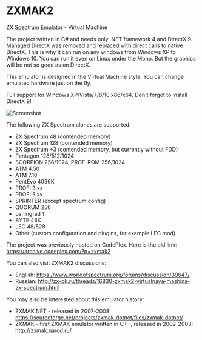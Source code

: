 # ZXMAK2
ZX Spectrum Emulator - Virtual Machine

The project written in C# and needs only .NET framework 4 and DirectX 9.
Managed DirectX was removed and replaced with direct calls to native DirectX.
This is why it can run on any windows from Windows XP to Windows 10.
You can run it even on Linux under the Mono. But the graphics will be not so good as on DirectX.

This emulator is designed in the Virtual Machine style. You can change emulated hardware just on the fly.

Full support for Windows XP/Vista/7/8/10 x86/x64.
Don't forgot to install DirectX 9!


![Screenshot](https://i.imgur.com/5KqlCWQ.png)


The following ZX Spectrum clones are supported:
* ZX Spectrum 48 (contended memory)
* ZX Spectrum 128 (contended memory)
* ZX Spectrum +3 (contended memory, but currently without FDD)
* Pentagon 128/512/1024
* SCORPION 256/1024, PROF-ROM 256/1024
* ATM 4.50
* ATM 7.10
* PentEvo 4096K
* PROFI 3.xx
* PROFI 5.xx
* SPRINTER (except spectrum config)
* QUORUM 256
* Leningrad 1
* BYTE 48K
* LEC 48/528
* Other (custom configuration and plugins, for example LEC mod)


The project was previously hosted on CodePlex. 
Here is the old link: https://archive.codeplex.com/?p=zxmak2

You can also visit ZXMAK2 discussions:
- English: https://www.worldofspectrum.org/forums/discussion/39647/
- Russian: http://zx-pk.ru/threads/16830-zxmak2-virtualnaya-mashina-zx-spectrum.html

You may also be interested about this emulator history:
- ZXMAK.NET - released in 2007-2008: https://sourceforge.net/projects/zxmak-dotnet/files/zxmak-dotnet/
- ZXMAK - first ZXMAK emulator written in C++, released in 2002-2003: http://zxmak.narod.ru/  